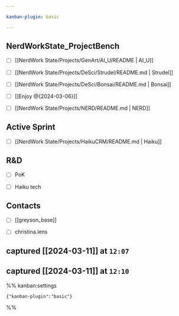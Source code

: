 ```yaml
---

kanban-plugin: basic

---
```


## NerdWorkState_ProjectBench

- [ ] [[NerdWork State/Projects/GenArt/AI_U/README | AI_U]]
- [ ] [[NerdWork State/Projects/DeSci/Strudel/README.md | Strudel]]
- [ ] [[NerdWork State/Projects/DeSci/Bonsai/README.md | Bonsai]]
- [ ] [[Enjoy @{2024-03-06}]]
- [ ] [[NerdWork State/Projects/NERD/README.md | NERD]]


## Active Sprint

- [ ] [[NerdWork State/Projects/HaikuCRM/README.md | Haiku]]


## R&D

- [ ] PoK
- [ ] Haiku tech


## Contacts

- [ ] [[greyson_base]]
- [ ] christina.lens


## captured [[2024-03-11]] at `12:07`



## captured [[2024-03-11]] at `12:10`





%% kanban:settings
```
{"kanban-plugin":"basic"}
```
%%